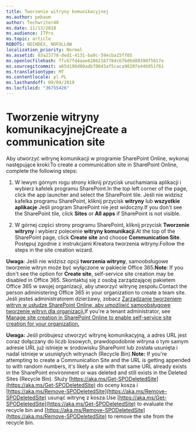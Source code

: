 ```yaml
---
title: Tworzenie witryny komunikacyjnej
ms.author: pebaum
author: Techwriter40
ms.date: 11/13/2018
ms.audience: ITPro
ms.topic: article
ROBOTS: NOINDEX, NOFOLLOW
localization_priority: Normal
ms.assetid: 03a23778-ded1-4131-ba9c-59ecba15ff05
ms.openlocfilehash: ffc67fd4aae62862167784c676d6d80390f5617e
ms.sourcegitcommit: a65d196d00adb70045af5caca9828fe44b951f61
ms.translationtype: MT
ms.contentlocale: pl-PL
ms.lasthandoff: 09/04/2019
ms.locfileid: "36755426"
---
```

# <a name="create-a-communication-site"></a><span data-ttu-id="003f1-102">Tworzenie witryny komunikacyjnej</span><span class="sxs-lookup"><span data-stu-id="003f1-102">Create a communication site</span></span>

<span data-ttu-id="003f1-103">Aby utworzyć witrynę komunikacji w programie SharePoint Online, wykonaj następujące kroki:</span><span class="sxs-lookup"><span data-stu-id="003f1-103">To create a communication site in SharePoint Online, complete the following steps:</span></span> 
  
1. <span data-ttu-id="003f1-104">W lewym górnym rogu strony kliknij przycisk uruchamiania aplikacji i wybierz kafelek programu SharePoint.</span><span class="sxs-lookup"><span data-stu-id="003f1-104">In the top left corner of the page, click the app launcher and select the SharePoint tile.</span></span> <span data-ttu-id="003f1-105">Jeśli nie widzisz kafelka programu SharePoint, kliknij przycisk **witryny** lub **wszystkie aplikacje** Jeśli program SharePoint nie jest widoczny.</span><span class="sxs-lookup"><span data-stu-id="003f1-105">If you don't see the SharePoint tile, click **Sites** or **All apps** if SharePoint is not visible.</span></span> 
    
2. <span data-ttu-id="003f1-106">W górnej części strony programu SharePoint, kliknij przycisk **Tworzenie witryny** i wybierz polecenie **witryny komunikacji**.</span><span class="sxs-lookup"><span data-stu-id="003f1-106">At the top of the SharePoint page, click **Create site** and choose **Communication Site**.</span></span> <span data-ttu-id="003f1-107">Postępuj zgodnie z instrukcjami Kreatora tworzenia witryny.</span><span class="sxs-lookup"><span data-stu-id="003f1-107">Follow the steps in the site creation wizard.</span></span> 
    
 <span data-ttu-id="003f1-108">**Uwaga**: Jeśli nie widzisz opcji **tworzenia witryny**, samoobsługowe tworzenie witryn może być wyłączone w pakiecie Office 365.</span><span class="sxs-lookup"><span data-stu-id="003f1-108">**Note**: If you don't see the option for **Create site**, self-service site creation may be disabled in Office 365.</span></span> <span data-ttu-id="003f1-109">Skontaktuj się z osobą zarządzającej pakietem Office 365 w swojej organizacji, aby utworzyć witrynę zespołu.</span><span class="sxs-lookup"><span data-stu-id="003f1-109">Contact the person administering Office 365 in your organization to create a team site.</span></span> <span data-ttu-id="003f1-110">Jeśli jesteś administratorem dzierżawy, zobacz [Zarządzanie tworzeniem witryn w usłudze SharePoint Online, aby umożliwić samoobsługowe tworzenie witryn dla organizacji.](https://go.microsoft.com/fwlink/?linkid=2018780)</span><span class="sxs-lookup"><span data-stu-id="003f1-110">If you're a tenant administrator, see [Manage site creation in SharePoint Online to enable self-service site creation for your organization.](https://go.microsoft.com/fwlink/?linkid=2018780)</span></span>
  
 <span data-ttu-id="003f1-111">**Uwaga:** Jeśli próbujesz utworzyć witrynę komunikacyjną, a adres URL jest coraz dołączany do liczb losowych, prawdopodobnie witryna o tym samym adresie URL już istnieje w środowisku SharePoint lub została usunięta i nadal istnieje w usuniętych witrynach (Recycle Bin).</span><span class="sxs-lookup"><span data-stu-id="003f1-111">**Note:** If you're attempting to create a Communication Site and the URL is getting appended to with random numbers, it's likely a site with that same URL already exists in the SharePoint environment or was deleted and still exists in the Deleted Sites (Recycle Bin).</span></span> <span data-ttu-id="003f1-112">Służy [https://aka.ms/Get-SPODeletedSite](https://aka.ms/Get-SPODeletedSite) do oceny kosza i [https://aka.ms/Remove-SPODeletedSite](https://aka.ms/Remove-SPODeletedSite) usunąć witrynę z kosza.</span><span class="sxs-lookup"><span data-stu-id="003f1-112">Use [https://aka.ms/Get-SPODeletedSite](https://aka.ms/Get-SPODeletedSite) to evaluate the recycle bin and [https://aka.ms/Remove-SPODeletedSite](https://aka.ms/Remove-SPODeletedSite) to remove the site from the recycle bin.</span></span> 
  

